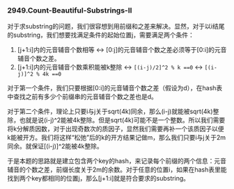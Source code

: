 ### 2949.Count-Beautiful-Substrings-II

对于求substring的问题，我们很容想到用前缀和之差来解决。显然，对于以i结尾的substring，我们想要找满足条件的起始位置j，需要满足两个条件：
1. [j+1:i]内的元音辅音个数相等 <-> [0:j]的元音辅音个数之差必须等于[0:i]的元音辅音个数之差。
2. [j+1:i]内的元音辅音个数乘积能被k整除 <-> `[(i-j)/2]^2 % k ==0` <-> `[(i-j)]^2 % 4k ==0`

对于第一个条件，我们只要根据[0:i]的元音辅音个数之差（假设为d），在hash表中查找之前有多少个前缀串的元音辅音个数之差也是d。

对于第二个条件，理论上只要i与j关于sqrt(4k)同余，那么(i-j)就能被sqrt(4k)整除，也就是说(i-j)^2能被4k整除。但是sqrt(4k)可能不是一个整数。所以我们需要将k分解质因数，对于出现奇数次的质因子，显然我们需要再补一个该质因子以便k能被开方。我们将这样“松弛”后的k的开方结果记做m，那么我们只要i与j关于2m同余。就保证[(i-j)]^2能被4k整除。

于是本题的思路就是建立包含两个key的hash，来记录每个前缀的两个信息：元音辅音的个数之差，前缀长度关于2m的余数。对于任意的位置i，如果在hash表里能找到两个key都相同的位置j，那么[j+1:i]就是符合要求的substring。
